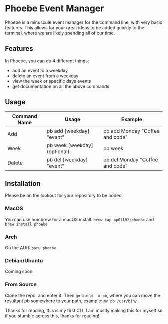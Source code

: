# Phoebe Event Manager

Phoebe is a minuscule event manager for the command line, with very basic features. This allows for your great ideas to be added quickly to the terminal, where we are
likely spending all of our time.

## Features

In Phoebe, you can do 4 different things:
- add an event to a weekday
- delete an event from a weekday
- view the week or specific days events
- get documentation on all the above commands

## Usage

| Command Name | Usage | Example |
| ----- | ----- | -----|
| Add | pb add [weekday] "event" | pb add Monday "Coffee and code" |
| Week | pb week [weekday] (optional) | pb week |
| Delete | pb del [weekday] "event" | pb del Monday "Coffee and code"

## Installation

Please be on the lookout for your repository to be added.

### MacOS
You can use hombrew for a macOS install.
`brew tap ap0ll02/phoebe` and `brew install phoebe`

### Arch 
On the AUR: `paru phoebe`

### Debian/Ubuntu
Coming soon.

### From Source
Clone the repo, and enter it. Then `go build -o pb`, where you can move the resultant pb somewhere to your path, example: `mv pb /usr/bin/`


Thanks for reading, this is my first CLI, I am mostly making this for myself so if you stumble across this, thanks for reading!
